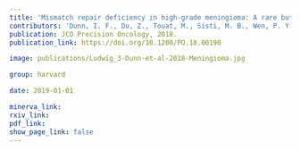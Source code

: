 ```yaml
---
title: 'Mismatch repair deficiency in high-grade meningioma: A rare but recurrent event associated with dramatic immune activation and clinical response to PD-1 blockade.' 
contributors: 'Dunn, I. F., Du, Z., Touat, M., Sisti, M. B., Wen, P. Y., Umeton, R., Dubuc, A. M., Ducar, M., Canoll, P. D., Severson, E., Elvin, J. A., Ramkissoon, S. H., Lin, J.-R., Cabrera, L., Acevedo, B., Sorger, P. K., Ligon, K. L., Santagata, S., & Reardon, D.A. (2018).'
publication: JCO Precision Oncology, 2018.
publication_link: https://doi.org/10.1200/PO.18.00190

image: publications/Ludwig_3-Dunn-et-al-2018-Meningioma.jpg

group: harvard

date: 2019-01-01

minerva_link:
rxiv_link: 
pdf_link: 
show_page_link: false
---
```


